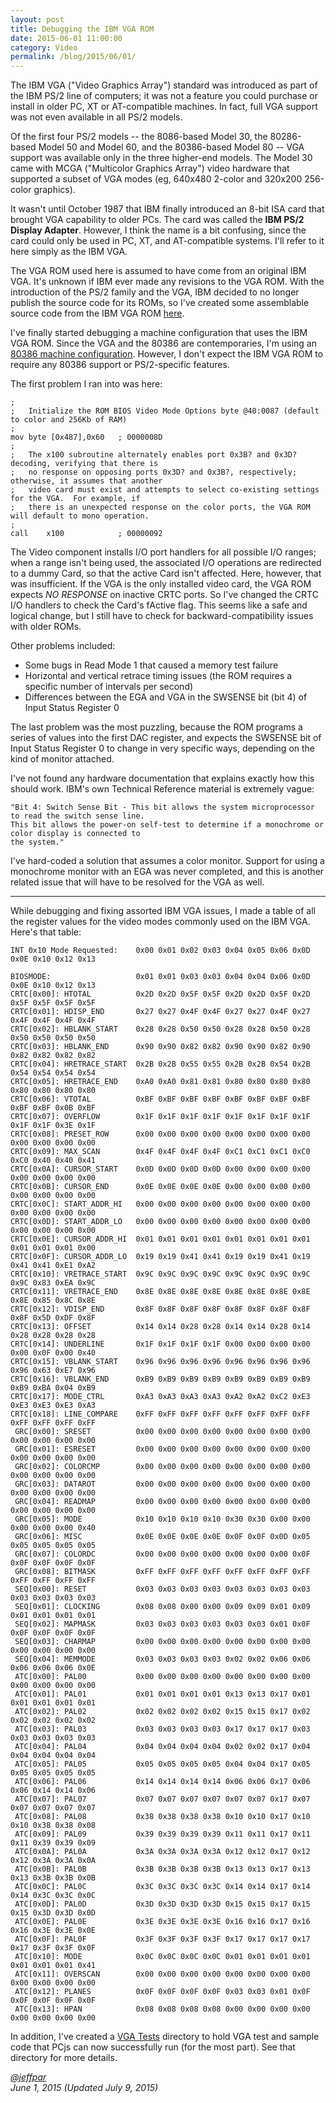 ```yaml
---
layout: post
title: Debugging the IBM VGA ROM
date: 2015-06-01 11:00:00
category: Video
permalink: /blog/2015/06/01/
---
```


The IBM VGA ("Video Graphics Array") standard was introduced as part of the IBM PS/2 line of computers;
it was not a feature you could purchase or install in older PC, XT or AT-compatible machines.  In fact, full VGA
support was not even available in all PS/2 models.

Of the first four PS/2 models -- the 8086-based Model 30, the 80286-based Model 50 and Model 60, and the 80386-based
Model 80 -- VGA support was available only in the three higher-end models.  The Model 30 came with MCGA ("Multicolor
Graphics Array") video hardware that supported a subset of VGA modes (eg, 640x480 2-color and 320x200 256-color graphics).

It wasn't until October 1987 that IBM finally introduced an 8-bit ISA card that brought VGA capability to older PCs.
The card was called the **IBM PS/2 Display Adapter**.  However, I think the name is a bit confusing, since the card
could only be used in PC, XT, and AT-compatible systems.  I'll refer to it here simply as the IBM VGA.  

The VGA ROM used here is assumed to have come from an original IBM VGA.  It's unknown if IBM ever made any
revisions to the VGA ROM.  With the introduction of the PS/2 family and the VGA, IBM decided to no longer publish
the source code for its ROMs, so I've created some assemblable source code from the IBM VGA ROM
[here](/devices/pcx86/video/ibm/vga/).

I've finally started debugging a machine configuration that uses the IBM VGA ROM.  Since the VGA and the 80386 are
contemporaries, I'm using an [80386 machine configuration](/devices/pcx86/machine/compaq/deskpro386/vga/2048kb/debugger/).
However, I don't expect the IBM VGA ROM to require any 80386 support or PS/2-specific features.  

The first problem I ran into was here:

	;
	;   Initialize the ROM BIOS Video Mode Options byte @40:0087 (default to color and 256Kb of RAM)
	;
	mov	byte [0x487],0x60	; 0000008D
	;
	;   The x100 subroutine alternately enables port 0x3B? and 0x3D? decoding, verifying that there is
	;   no response on opposing ports 0x3D? and 0x3B?, respectively; otherwise, it assumes that another
	;   video card must exist and attempts to select co-existing settings for the VGA.  For example, if
	;   there is an unexpected response on the color ports, the VGA ROM will default to mono operation.
	;
	call	x100			; 00000092

The Video component installs I/O port handlers for all possible I/O ranges; when a range isn't being used, the
associated I/O operations are redirected to a dummy Card, so that the active Card isn't affected.  Here,
however, that was insufficient.  If the VGA is the only installed video card, the VGA ROM expects *NO RESPONSE*
on inactive CRTC ports.  So I've changed the CRTC I/O handlers to check the Card's fActive flag.  This seems
like a safe and logical change, but I still have to check for backward-compatibility issues with older ROMs.

Other problems included:

 * Some bugs in Read Mode 1 that caused a memory test failure
 * Horizontal and vertical retrace timing issues (the ROM requires a specific number of intervals per second)
 * Differences between the EGA and VGA in the SWSENSE bit (bit 4) of Input Status Register 0 

The last problem was the most puzzling, because the ROM programs a series of values into the first DAC register,
and expects the SWSENSE bit of Input Status Register 0 to change in very specific ways, depending on the kind
of monitor attached.

I've not found any hardware documentation that explains exactly how this should work.  IBM's own Technical Reference
material is extremely vague:

	"Bit 4: Switch Sense Bit - This bit allows the system microprocessor to read the switch sense line.
	This bit allows the power-on self-test to determine if a monochrome or color display is connected to
	the system."

I've hard-coded a solution that assumes a color monitor.  Support for using a monochrome monitor with an EGA was
never completed, and this is another related issue that will have to be resolved for the VGA as well.

---

While debugging and fixing assorted IBM VGA issues, I made a table of all the register values for the video
modes commonly used on the IBM VGA.  Here's that table:

    INT 0x10 Mode Requested:    0x00 0x01 0x02 0x03 0x04 0x05 0x06 0x0D 0x0E 0x10 0x12 0x13
    
	BIOSMODE:                   0x01 0x01 0x03 0x03 0x04 0x04 0x06 0x0D 0x0E 0x10 0x12 0x13
	CRTC[0x00]: HTOTAL          0x2D 0x2D 0x5F 0x5F 0x2D 0x2D 0x5F 0x2D 0x5F 0x5F 0x5F 0x5F
	CRTC[0x01]: HDISP_END       0x27 0x27 0x4F 0x4F 0x27 0x27 0x4F 0x27 0x4F 0x4F 0x4F 0x4F
	CRTC[0x02]: HBLANK_START    0x28 0x28 0x50 0x50 0x28 0x28 0x50 0x28 0x50 0x50 0x50 0x50
	CRTC[0x03]: HBLANK_END      0x90 0x90 0x82 0x82 0x90 0x90 0x82 0x90 0x82 0x82 0x82 0x82
	CRTC[0x04]: HRETRACE_START  0x2B 0x2B 0x55 0x55 0x2B 0x2B 0x54 0x2B 0x54 0x54 0x54 0x54
	CRTC[0x05]: HRETRACE_END    0xA0 0xA0 0x81 0x81 0x80 0x80 0x80 0x80 0x80 0x80 0x80 0x80
	CRTC[0x06]: VTOTAL          0xBF 0xBF 0xBF 0xBF 0xBF 0xBF 0xBF 0xBF 0xBF 0xBF 0x0B 0xBF
	CRTC[0x07]: OVERFLOW        0x1F 0x1F 0x1F 0x1F 0x1F 0x1F 0x1F 0x1F 0x1F 0x1F 0x3E 0x1F
	CRTC[0x08]: PRESET_ROW      0x00 0x00 0x00 0x00 0x00 0x00 0x00 0x00 0x00 0x00 0x00 0x00
	CRTC[0x09]: MAX_SCAN        0x4F 0x4F 0x4F 0x4F 0xC1 0xC1 0xC1 0xC0 0xC0 0x40 0x40 0x41
	CRTC[0x0A]: CURSOR_START    0x0D 0x0D 0x0D 0x0D 0x00 0x00 0x00 0x00 0x00 0x00 0x00 0x00
	CRTC[0x0B]: CURSOR_END      0x0E 0x0E 0x0E 0x0E 0x00 0x00 0x00 0x00 0x00 0x00 0x00 0x00
	CRTC[0x0C]: START_ADDR_HI   0x00 0x00 0x00 0x00 0x00 0x00 0x00 0x00 0x00 0x00 0x00 0x00
	CRTC[0x0D]: START_ADDR_LO   0x00 0x00 0x00 0x00 0x00 0x00 0x00 0x00 0x00 0x00 0x00 0x00
	CRTC[0x0E]: CURSOR_ADDR_HI  0x01 0x01 0x01 0x01 0x01 0x01 0x01 0x01 0x01 0x01 0x01 0x00
	CRTC[0x0F]: CURSOR_ADDR_LO  0x19 0x19 0x41 0x41 0x19 0x19 0x41 0x19 0x41 0x41 0xE1 0xA2
	CRTC[0x10]: VRETRACE_START  0x9C 0x9C 0x9C 0x9C 0x9C 0x9C 0x9C 0x9C 0x9C 0x83 0xEA 0x9C
	CRTC[0x11]: VRETRACE_END    0x8E 0x8E 0x8E 0x8E 0x8E 0x8E 0x8E 0x8E 0x8E 0x85 0x8C 0x8E
	CRTC[0x12]: VDISP_END       0x8F 0x8F 0x8F 0x8F 0x8F 0x8F 0x8F 0x8F 0x8F 0x5D 0xDF 0x8F
	CRTC[0x13]: OFFSET          0x14 0x14 0x28 0x28 0x14 0x14 0x28 0x14 0x28 0x28 0x28 0x28
	CRTC[0x14]: UNDERLINE       0x1F 0x1F 0x1F 0x1F 0x00 0x00 0x00 0x00 0x00 0x0F 0x00 0x40
	CRTC[0x15]: VBLANK_START    0x96 0x96 0x96 0x96 0x96 0x96 0x96 0x96 0x96 0x63 0xE7 0x96
	CRTC[0x16]: VBLANK_END      0xB9 0xB9 0xB9 0xB9 0xB9 0xB9 0xB9 0xB9 0xB9 0xBA 0x04 0xB9
	CRTC[0x17]: MODE_CTRL       0xA3 0xA3 0xA3 0xA3 0xA2 0xA2 0xC2 0xE3 0xE3 0xE3 0xE3 0xA3
	CRTC[0x18]: LINE_COMPARE    0xFF 0xFF 0xFF 0xFF 0xFF 0xFF 0xFF 0xFF 0xFF 0xFF 0xFF 0xFF
	 GRC[0x00]: SRESET          0x00 0x00 0x00 0x00 0x00 0x00 0x00 0x00 0x00 0x00 0x00 0x00
	 GRC[0x01]: ESRESET         0x00 0x00 0x00 0x00 0x00 0x00 0x00 0x00 0x00 0x00 0x00 0x00
	 GRC[0x02]: COLORCMP        0x00 0x00 0x00 0x00 0x00 0x00 0x00 0x00 0x00 0x00 0x00 0x00
	 GRC[0x03]: DATAROT         0x00 0x00 0x00 0x00 0x00 0x00 0x00 0x00 0x00 0x00 0x00 0x00
	 GRC[0x04]: READMAP         0x00 0x00 0x00 0x00 0x00 0x00 0x00 0x00 0x00 0x00 0x00 0x00
	 GRC[0x05]: MODE            0x10 0x10 0x10 0x10 0x30 0x30 0x00 0x00 0x00 0x00 0x00 0x40
	 GRC[0x06]: MISC            0x0E 0x0E 0x0E 0x0E 0x0F 0x0F 0x0D 0x05 0x05 0x05 0x05 0x05
	 GRC[0x07]: COLORDC         0x00 0x00 0x00 0x00 0x00 0x00 0x00 0x0F 0x0F 0x0F 0x0F 0x0F
	 GRC[0x08]: BITMASK         0xFF 0xFF 0xFF 0xFF 0xFF 0xFF 0xFF 0xFF 0xFF 0xFF 0xFF 0xFF
	 SEQ[0x00]: RESET           0x03 0x03 0x03 0x03 0x03 0x03 0x03 0x03 0x03 0x03 0x03 0x03
	 SEQ[0x01]: CLOCKING        0x08 0x08 0x00 0x00 0x09 0x09 0x01 0x09 0x01 0x01 0x01 0x01
	 SEQ[0x02]: MAPMASK         0x03 0x03 0x03 0x03 0x03 0x03 0x01 0x0F 0x0F 0x0F 0x0F 0x0F
	 SEQ[0x03]: CHARMAP         0x00 0x00 0x00 0x00 0x00 0x00 0x00 0x00 0x00 0x00 0x00 0x00
	 SEQ[0x04]: MEMMODE         0x03 0x03 0x03 0x03 0x02 0x02 0x06 0x06 0x06 0x06 0x06 0x0E
	 ATC[0x00]: PAL00           0x00 0x00 0x00 0x00 0x00 0x00 0x00 0x00 0x00 0x00 0x00 0x00
	 ATC[0x01]: PAL01           0x01 0x01 0x01 0x01 0x13 0x13 0x17 0x01 0x01 0x01 0x01 0x01
	 ATC[0x02]: PAL02           0x02 0x02 0x02 0x02 0x15 0x15 0x17 0x02 0x02 0x02 0x02 0x02
	 ATC[0x03]: PAL03           0x03 0x03 0x03 0x03 0x17 0x17 0x17 0x03 0x03 0x03 0x03 0x03
	 ATC[0x04]: PAL04           0x04 0x04 0x04 0x04 0x02 0x02 0x17 0x04 0x04 0x04 0x04 0x04
	 ATC[0x05]: PAL05           0x05 0x05 0x05 0x05 0x04 0x04 0x17 0x05 0x05 0x05 0x05 0x05
	 ATC[0x06]: PAL06           0x14 0x14 0x14 0x14 0x06 0x06 0x17 0x06 0x06 0x14 0x14 0x06
	 ATC[0x07]: PAL07           0x07 0x07 0x07 0x07 0x07 0x07 0x17 0x07 0x07 0x07 0x07 0x07
	 ATC[0x08]: PAL08           0x38 0x38 0x38 0x38 0x10 0x10 0x17 0x10 0x10 0x38 0x38 0x08
	 ATC[0x09]: PAL09           0x39 0x39 0x39 0x39 0x11 0x11 0x17 0x11 0x11 0x39 0x39 0x09
	 ATC[0x0A]: PAL0A           0x3A 0x3A 0x3A 0x3A 0x12 0x12 0x17 0x12 0x12 0x3A 0x3A 0x0A
	 ATC[0x0B]: PAL0B           0x3B 0x3B 0x3B 0x3B 0x13 0x13 0x17 0x13 0x13 0x3B 0x3B 0x0B
	 ATC[0x0C]: PAL0C           0x3C 0x3C 0x3C 0x3C 0x14 0x14 0x17 0x14 0x14 0x3C 0x3C 0x0C
	 ATC[0x0D]: PAL0D           0x3D 0x3D 0x3D 0x3D 0x15 0x15 0x17 0x15 0x15 0x3D 0x3D 0x0D
	 ATC[0x0E]: PAL0E           0x3E 0x3E 0x3E 0x3E 0x16 0x16 0x17 0x16 0x16 0x3E 0x3E 0x0E
	 ATC[0x0F]: PAL0F           0x3F 0x3F 0x3F 0x3F 0x17 0x17 0x17 0x17 0x17 0x3F 0x3F 0x0F
	 ATC[0x10]: MODE            0x0C 0x0C 0x0C 0x0C 0x01 0x01 0x01 0x01 0x01 0x01 0x01 0x41
	 ATC[0x11]: OVERSCAN        0x00 0x00 0x00 0x00 0x00 0x00 0x00 0x00 0x00 0x00 0x00 0x00
	 ATC[0x12]: PLANES          0x0F 0x0F 0x0F 0x0F 0x03 0x03 0x01 0x0F 0x0F 0x0F 0x0F 0x0F
	 ATC[0x13]: HPAN            0x08 0x08 0x08 0x08 0x00 0x00 0x00 0x00 0x00 0x00 0x00 0x00

In addition, I've created a [VGA Tests](/tests/pc/vga/) directory to hold VGA test and sample code that PCjs can 
now successfully run (for the most part).  See that directory for more details.

*[@jeffpar](http://twitter.com/jeffpar)*  
*June 1, 2015 (Updated July 9, 2015)*
